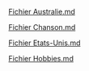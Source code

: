 [Fichier Australie.md](https://github.com/Antho2802/BOUTIN-Notation/blob/master/Australie.md)  
  
[Fichier Chanson.md](https://github.com/Antho2802/BOUTIN-Notation/blob/master/Chanson.md)    
  
[Fichier Etats-Unis.md](https://github.com/Antho2802/BOUTIN-Notation/blob/master/Etats-Unis.md)  
  
[Fichier Hobbies.md](https://github.com/Antho2802/BOUTIN-Notation/blob/master/Hobbies.md)    


